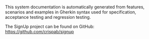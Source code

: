 This system documentation is automatically generated from features, scenarios and examples in Gherkin syntax used for specification, acceptance testing and regression testing.

The SignUp project can be found on GitHub: https://github.com/crispab/signup
